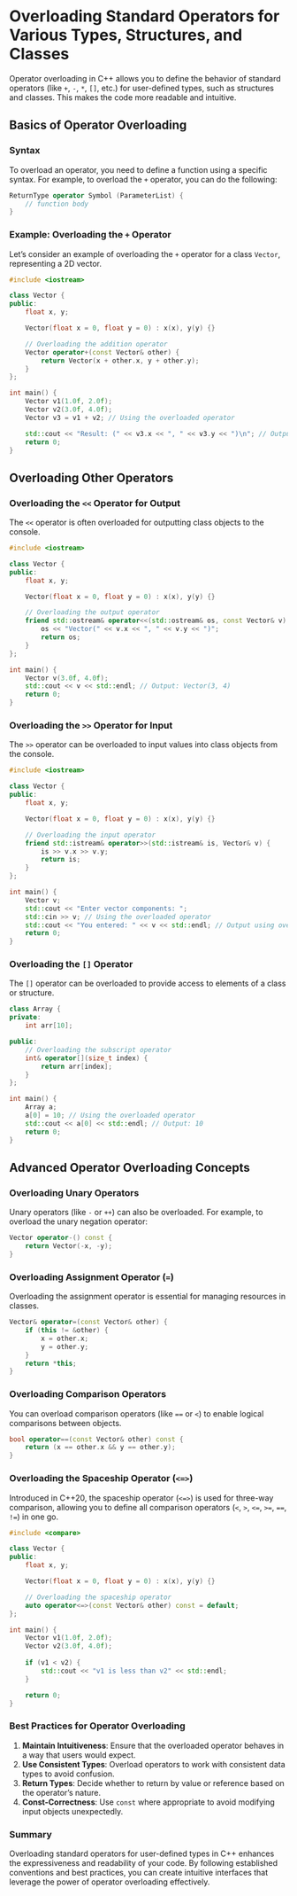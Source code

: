# Overloading Standard Operators for Various Types, Structures, and Classes

Operator overloading in C++ allows you to define the behavior of standard operators (like `+`, `-`, `*`, `[]`, etc.) for user-defined types, such as structures and classes. This makes the code more readable and intuitive.

## Basics of Operator Overloading

### Syntax

To overload an operator, you need to define a function using a specific syntax. For example, to overload the `+` operator, you can do the following:

```cpp
ReturnType operator Symbol (ParameterList) {
    // function body
}
```

### Example: Overloading the `+` Operator

Let’s consider an example of overloading the `+` operator for a class `Vector`, representing a 2D vector.

```cpp
#include <iostream>

class Vector {
public:
    float x, y;

    Vector(float x = 0, float y = 0) : x(x), y(y) {}

    // Overloading the addition operator
    Vector operator+(const Vector& other) {
        return Vector(x + other.x, y + other.y);
    }
};

int main() {
    Vector v1(1.0f, 2.0f);
    Vector v2(3.0f, 4.0f);
    Vector v3 = v1 + v2; // Using the overloaded operator

    std::cout << "Result: (" << v3.x << ", " << v3.y << ")\n"; // Output: Result: (4, 6)
    return 0;
}
```

## Overloading Other Operators

### Overloading the `<<` Operator for Output

The `<<` operator is often overloaded for outputting class objects to the console.

```cpp
#include <iostream>

class Vector {
public:
    float x, y;

    Vector(float x = 0, float y = 0) : x(x), y(y) {}

    // Overloading the output operator
    friend std::ostream& operator<<(std::ostream& os, const Vector& v) {
        os << "Vector(" << v.x << ", " << v.y << ")";
        return os;
    }
};

int main() {
    Vector v(3.0f, 4.0f);
    std::cout << v << std::endl; // Output: Vector(3, 4)
    return 0;
}
```

### Overloading the `>>` Operator for Input

The `>>` operator can be overloaded to input values into class objects from the console.

```cpp
#include <iostream>

class Vector {
public:
    float x, y;

    Vector(float x = 0, float y = 0) : x(x), y(y) {}

    // Overloading the input operator
    friend std::istream& operator>>(std::istream& is, Vector& v) {
        is >> v.x >> v.y;
        return is;
    }
};

int main() {
    Vector v;
    std::cout << "Enter vector components: ";
    std::cin >> v; // Using the overloaded operator
    std::cout << "You entered: " << v << std::endl; // Output using overloaded <<
    return 0;
}
```

### Overloading the `[]` Operator

The `[]` operator can be overloaded to provide access to elements of a class or structure.

```cpp
class Array {
private:
    int arr[10];

public:
    // Overloading the subscript operator
    int& operator[](size_t index) {
        return arr[index];
    }
};

int main() {
    Array a;
    a[0] = 10; // Using the overloaded operator
    std::cout << a[0] << std::endl; // Output: 10
    return 0;
}
```

## Advanced Operator Overloading Concepts

### Overloading Unary Operators

Unary operators (like `-` or `++`) can also be overloaded. For example, to overload the unary negation operator:

```cpp
Vector operator-() const {
    return Vector(-x, -y);
}
```

### Overloading Assignment Operator (`=`)

Overloading the assignment operator is essential for managing resources in classes.

```cpp
Vector& operator=(const Vector& other) {
    if (this != &other) {
        x = other.x;
        y = other.y;
    }
    return *this;
}
```

### Overloading Comparison Operators

You can overload comparison operators (like `==` or `<`) to enable logical comparisons between objects.

```cpp
bool operator==(const Vector& other) const {
    return (x == other.x && y == other.y);
}
```

### Overloading the Spaceship Operator (`<=>`)

Introduced in C++20, the spaceship operator (`<=>`) is used for three-way comparison, allowing you to define all comparison operators (`<`, `>`, `<=`, `>=`, `==`, `!=`) in one go.

```cpp
#include <compare>

class Vector {
public:
    float x, y;

    Vector(float x = 0, float y = 0) : x(x), y(y) {}

    // Overloading the spaceship operator
    auto operator<=>(const Vector& other) const = default;
};

int main() {
    Vector v1(1.0f, 2.0f);
    Vector v2(3.0f, 4.0f);
    
    if (v1 < v2) {
        std::cout << "v1 is less than v2" << std::endl;
    }

    return 0;
}
```

### Best Practices for Operator Overloading

1. **Maintain Intuitiveness**: Ensure that the overloaded operator behaves in a way that users would expect.
2. **Use Consistent Types**: Overload operators to work with consistent data types to avoid confusion.
3. **Return Types**: Decide whether to return by value or reference based on the operator’s nature.
4. **Const-Correctness**: Use `const` where appropriate to avoid modifying input objects unexpectedly.

### Summary

Overloading standard operators for user-defined types in C++ enhances the expressiveness and readability of your code. By following established conventions and best practices, you can create intuitive interfaces that leverage the power of operator overloading effectively.